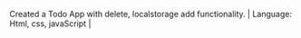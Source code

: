 Created a Todo App with delete, localstorage add functionality. 
| Language:  Html, css, javaScript |
